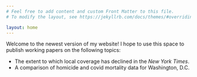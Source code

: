 ```yaml
---
# Feel free to add content and custom Front Matter to this file.
# To modify the layout, see https://jekyllrb.com/docs/themes/#overriding-theme-defaults

layout: home
---
```

Welcome to the newest version of my website! I hope to use this space to publish working papers on the following topics:

* The extent to which local coverage has declined in the *New York Times*.
* A comparison of homicide and covid mortality data for Washington, D.C.

